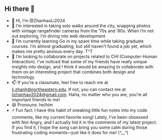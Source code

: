 ## Hi there 👋

- 👋 Hi, I’m @ZhanhaoLi2024
- 👀 I’m interested in taking solo walks around the city, snapping photos with vintage rangefinder cameras from the ’70s and ’80s. When I’m not out exploring, I’m diving into web development.
- 🌱 I’m currently learning Go in my spare time while taking graduate courses. I’m almost graduating, but still haven’t found a job yet, which makes me pretty anxious every day. T^T
- 💞️ I’m looking to collaborate on projects related to CHI (Computer-Human Interaction). I’ve noticed that some of my friends have really unique insights into design, and I think it would be amazing to collaborate with them on an interesting project that combines both design and technology.
- 📫 If you’re a classmate, feel free to reach me at li.zhanh@northeastern.edu. If not, you can contact me at lizhanhao2024@gmail.com. Haha, no matter who you are, you’re all important friends to me!
- 😄 Pronouns: he/him
- ⚡ Fun fact: I have this habit of sneaking little fun notes into my code comments, like my current favorite song! Lately, I’ve been obsessed with Not Angry, and I actually hid it in the comments of my latest project. If you find it, I hope the song can bring you some calm during those frustrating coding moments—just like it does for me! (*^__^*)

<!--
**ZhanhaoLi2024/ZhanhaoLi2024** is a ✨ _special_ ✨ repository because its `README.md` (this file) appears on your GitHub profile.

Here are some ideas to get you started:

- 🔭 I’m currently working on ...
- 🌱 I’m currently learning ...
- 👯 I’m looking to collaborate on ...
- 🤔 I’m looking for help with ...
- 💬 Ask me about ...
- 📫 How to reach me: ...
- 😄 Pronouns: ...
- ⚡ Fun fact: ...
-->
